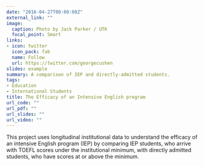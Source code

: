```yaml
---
date: "2016-04-27T00:00:00Z"
external_link: ""
image:
  caption: Photo by Jack Parker / UTK
  focal_point: Smart
links:
- icon: twitter
  icon_pack: fab
  name: Follow
  url: https://twitter.com/georgecushen
slides: example
summary: A comparison of IEP and directly-admitted students.
tags:
- Education
- International Students
title: The Efficacy of an Intensive English program
url_code: ""
url_pdf: ""
url_slides: ""
url_video: ""
---
```


This project uses longitudinal institutional data to understand the efficacy of an intensive English program (IEP) by comparing IEP students, who arrive with TOEFL scores under the institutional minimum, with directly admitted students, who have scores at or above the minimum.
